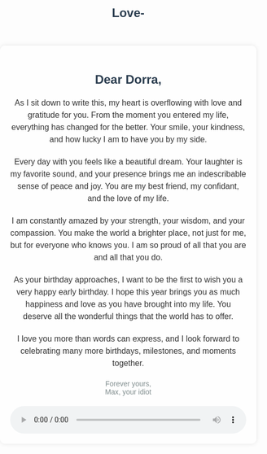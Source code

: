 # Love-
<!DOCTYPE html>
<html lang="en">
<head>
    <meta charset="UTF-8">
    <meta name="viewport" content="width=device-width, initial-scale=1.0">
    <title>Letter to Dorra</title>
    <style>
        body {
            font-family: Arial, sans-serif;
            color: #333;
            text-align: center;
            background: url('https://www.example.com/floral-background.jpg') no-repeat center center fixed;
            background-size: cover;
            margin: 0;
            padding: 0;
        }
        .container {
            background: rgba(255, 255, 255, 0.8);
            padding: 20px;
            max-width: 600px;
            margin: 50px auto;
            border-radius: 10px;
            box-shadow: 0 0 10px rgba(0, 0, 0, 0.1);
        }
        h1 {
            font-size: 24px;
            color: #2c3e50;
        }
        p {
            font-size: 16px;
            line-height: 1.5;
            margin: 20px 0;
        }
        footer {
            font-size: 14px;
            color: #7f8c8d;
        }
        audio {
            margin-top: 20px;
            display: block;
            width: 100%;
        }
    </style>
</head>
<body>
    <div class="container">
        <h1>Dear Dorra,</h1>
        <p>
            As I sit down to write this, my heart is overflowing with love and gratitude for you. From the moment you entered my life, everything has changed for the better. Your smile, your kindness, and how lucky I am to have you by my side.
        </p>
        <p>
            Every day with you feels like a beautiful dream. Your laughter is my favorite sound, and your presence brings me an indescribable sense of peace and joy. You are my best friend, my confidant, and the love of my life.
        </p>
        <p>
            I am constantly amazed by your strength, your wisdom, and your compassion. You make the world a brighter place, not just for me, but for everyone who knows you. I am so proud of all that you are and all that you do.
        </p>
        <p>
            As your birthday approaches, I want to be the first to wish you a very happy early birthday. I hope this year brings you as much happiness and love as you have brought into my life. You deserve all the wonderful things that the world has to offer.
        </p>
        <p>
            I love you more than words can express, and I look forward to celebrating many more birthdays, milestones, and moments together.
        </p>
        <footer>
            Forever yours,<br>
            Max, your idiot
        </footer>
        <audio controls>
            <source src="perfect.mp3" type="audio/mpeg">
            Your browser does not support the audio element.
        </audio>
    </div>
</body>
</html>
